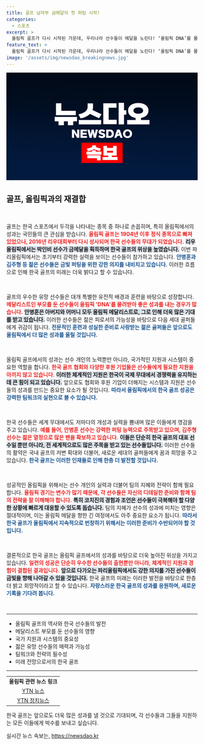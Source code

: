 ```yaml
---
title: 골프 남자부 금메달의 첫 퍼팅 시작!
categories:
  - 스포츠
excerpt: >
  올림픽 골프가 다시 시작된 가운데, 우리나라 선수들이 메달을 노린다! ‘올림픽 DNA’를 물려받은 안병훈과 젊은 피 김주형이 펼칠 금빛 퍼팅, 기대해도 좋다!
feature_text: >
  올림픽 골프가 다시 시작된 가운데, 우리나라 선수들이 메달을 노린다! ‘올림픽 DNA’를 물려받은 안병훈과 젊은 피 김주형이 펼칠 금빛 퍼팅, 기대해도 좋다!
image: '/assets/img/newsdao_breakingnews.jpg'
---
```


<p><img src="/assets/img/newsdao_breakingnews.jpg" alt="pcversion 속보" /></p>

<h2 data-ke-size="size26">골프, 올림픽과의 재결합</h2>  

<p data-ke-size="size16">&nbsp;</p>  

<p>골프는 한국 스포츠에서 두각을 나타내는 종목 중 하나로 손꼽히며, 특히 올림픽에서의 성과는 국민들의 큰 관심을 받습니다. <b><span style="color: #ee2323;">올림픽 골프는 1904년 이후 정식 종목으로 빠져 있었으나, 2016년 리우대회부터 다시 성사되며 한국 선수들의 무대가 되었습니다.</span></b> <b><span style="background-color: #21538527;">리우올림픽에서는 박인비 선수가 금메달을 획득하며 한국 골프의 위상을 높였습니다.</span></b> 이번 파리올림픽에서는 초기부터 강력한 실력을 보이는 선수들이 참가하고 있습니다. <b><span style="color: #1a5490;">안병훈과 김주형 등 젊은 선수들은 금빛 퍼팅을 위한 강한 의지를 내비치고 있습니다.</span></b> 이러한 흐름으로 인해 한국 골프의 미래는 더욱 밝다고 할 수 있습니다.</p>

<p data-ke-size="size16">&nbsp;</p>  

<p>골프의 우수한 유망 선수들은 대개 특별한 유전적 배경과 훈련을 바탕으로 성장합니다. <b><span style="color: #ee2323;">메달리스트인 부모를 둔 선수들이 올림픽 'DNA'를 물려받아 좋은 성과를 내는 경우가 많습니다.</span></b> <b><span style="background-color: #21538527;">안병훈은 아버지와 어머니 모두 올림픽 메달리스트로, 그로 인해 더욱 많은 기대를 받고 있습니다.</span></b> 이러한 선수들은 젊은 피로서의 가능성을 바탕으로 다음 세대 골퍼들에게 귀감이 됩니다. <b><span style="color: #1a5490;">전문적인 훈련과 성실한 준비로 사랑받는 젊은 골퍼들은 앞으로도 올림픽에서 더 많은 성과를 올릴 것입니다.</span></b></p>

<p data-ke-size="size16">&nbsp;</p>  

<p>올림픽 골프에서의 성과는 선수 개인의 노력뿐만 아니라, 국가적인 지원과 시스템이 중요한 역할을 합니다. <b><span style="color: #ee2323;">한국 골프 협회와 다양한 후원 기업들은 선수들에게 필요한 지원을 아끼지 않고 있습니다.</span></b> <b><span style="background-color: #21538527;">이러한 체계적인 지원은 한국이 국제 무대에서 경쟁력을 유지하는 데 큰 힘이 되고 있습니다.</span></b> 앞으로도 협회와 후원 기업이 더해지는 시스템과 지원은 선수들의 성과를 만드는 중요한 요소가 될 것입니다. <b><span style="color: #1a5490;">따라서 올림픽에서의 한국 골프 성공은 강력한 팀워크의 실현으로 볼 수 있습니다.</span></b></p>

<p data-ke-size="size16">&nbsp;</p>  

<p>한국 선수들은 세계 무대에서도 저마다의 개성과 실력을 뽐내며 많은 이들에게 영감을 주고 있습니다. <b><span style="color: #ee2323;">예를 들어, 안병훈 선수는 강력한 퍼팅 능력으로 주목받고 있으며, 김주형 선수는 젊은 열정으로 많은 팬을 확보하고 있습니다.</span></b> <b><span style="background-color: #21538527;">이들은 단순히 한국 골프의 대표 선수일 뿐만 아니라, 전 세계적으로도 많은 주목을 받고 있는 선수들입니다.</span></b> 이러한 선수들의 활약은 국내 골프의 저변 확대와 더불어, 새로운 세대의 골퍼들에게 꿈과 희망을 주고 있습니다. <b><span style="color: #1a5490;">한국 골프는 이러한 인재들로 인해 한층 더 발전할 것입니다.</span></b></p>

<p data-ke-size="size16">&nbsp;</p>  

<p>성공적인 올림픽을 위해서는 선수 개인의 실력과 더불어 팀의 지혜와 전략이 함께 필요합니다. <b><span style="color: #ee2323;">올림픽 경기는 변수가 많기 때문에, 각 선수들은 자신의 디테일한 준비와 함께 팀의 전략을 잘 이해해야 합니다.</span></b> <b><span style="background-color: #21538527;">특히 코치진의 경험과 조언은 선수들이 극복해야 할 다양한 상황에 빠르게 대응할 수 있도록 돕습니다.</span></b> 팀의 지혜가 선수의 성과에 미치는 영향은 절대적이며, 이는 올림픽 메달을 향한 긴 여정에서도 아주 중요한 요소가 됩니다. <b><span style="color: #1a5490;">따라서 한국 골프가 올림픽에서 지속적으로 번창하기 위해서는 이러한 준비가 수반되어야 할 것입니다.</span></b></p>

<p data-ke-size="size16">&nbsp;</p>  

<p>결론적으로 한국 골프는 올림픽 골프에서의 성과를 바탕으로 더욱 높아진 위상을 가지고 있습니다. <b><span style="color: #ee2323;">일련의 성공은 단순히 우수한 선수들의 출현뿐만 아니라, 체계적인 지원과 경험이 결합된 결과입니다.</span></b> <b><span style="background-color: #21538527;">앞으로 다가오는 파리올림픽에서도 강한 의지를 가진 선수들이 금빛을 향해 나아갈 수 있을 것입니다.</span></b> 한국 골프의 미래는 이러한 발전을 바탕으로 한층 더 밝고 희망적이라고 할 수 있습니다. <b><span style="color: #1a5490;">자랑스러운 한국 골프의 성과를 응원하며, 새로운 기록을 기다려 봅니다.</span></b></p>

<p data-ke-size="size16">&nbsp;</p>  

<hr>  

<ul>
    <li>올림픽 골프의 역사와 한국 선수들의 발전</li>
    <li>메달리스트 부모를 둔 선수들의 영향</li>
    <li>국가 지원과 시스템의 중요성</li>
    <li>젊은 유망 선수들의 매력과 가능성</li>
    <li>팀워크와 전략의 필수성</li>
    <li>미래 전망으로서의 한국 골프</li>
</ul>  

<hr>  

<table style="width: 100%;">
    <tr>
        <td style="text-align: center; height: 17px;"><b>올림픽 관련 뉴스 링크</b></td>
    </tr>
    <tr>
        <td style="text-align: center; height: 17px;"><a href="https://www.ytn.co.kr/news/view?no=202107021935048270">YTN 뉴스</a></td>
    </tr>
    <tr>
        <td style="text-align: center; height: 17px;"><a href="https://www.ytn.co.kr/news/view?no=202107021935048270">YTN 정치뉴스</a></td>
    </tr>
</table>  

<p>  
한국 골프는 앞으로도 더욱 많은 성과를 낼 것으로 기대되며, 각 선수들과 그들을 지원하는 모든 이들에게 박수를 보내고 싶습니다.  

</p>  
실시간 뉴스 속보는, <a href="https://newsdao.kr" rel="dofollow">https://newsdao.kr</a>


